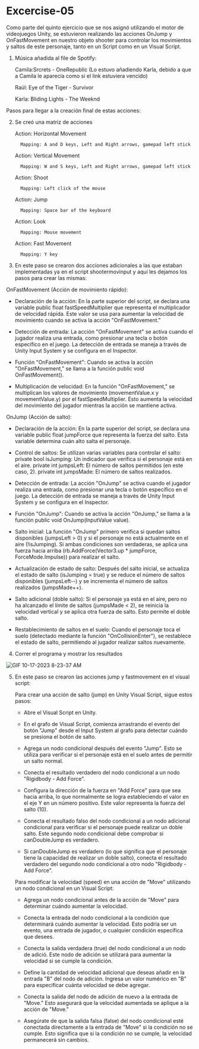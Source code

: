 # Excercise-05

Como parte del quinto ejercicio que se nos asignó utilizando el motor de videojuegos Unity, se estuvieron realizando las acciones OnJump y OnFastMovement en nuestro objeto shooter para controlar los movimientos y saltos de este personaje, tanto en un Script como en un Visual Script.

1.	Música añadida al file de Spotify:

  	Camila:Srcrets - OneRepublic (Lo estuvo añadiendo Karla, debido a que a Camila le aparecía como si el link estuviera vencido)

  	Raúl: Eye of the Tiger - Survivor

  	Karla: Bliding Lights - The Weeknd
  	
Pasos para llegar a la creación final de estas acciones:

2.	Se creó una matriz de acciones

    Action: Horizontal Movement	
  
          Mapping: A and D keys, Left and Right arrows, gamepad left stick

    Action: Vertical Movement
  	
          Mapping: W and S keys, Left and Right arrows, gamepad left stick

    Action: Shoot
  	
          Mapping: Left click of the mouse

    Action: Jump
  	
          Mapping: Space bar of the keyboard

    Action: Look
  	
          Mapping: Mouse movement

    Action: Fast Movement
  	
          Mapping: Y key 

3.	En este paso se crearon dos acciones adicionales a las que estaban implementadas ya en el script shootermovinput y aquí les dejamos los pasos para crear las mismas:

OnFastMovement (Acción de movimiento rápido):

-	Declaración de la acción: En la parte superior del script, se declara una variable public float fastSpeedMultiplier que representa el multiplicador de velocidad rápida. Este valor se usa para aumentar la velocidad de movimiento cuando se activa la acción "OnFastMovement."

-	Detección de entrada: La acción "OnFastMovement" se activa cuando el jugador realiza una entrada, como presionar una tecla o botón específico en el juego. La detección de entrada se maneja a través de Unity Input System y se configura en el Inspector.

-	Función "OnFastMovement": Cuando se activa la acción "OnFastMovement," se llama a la función public void OnFastMovement().

-	Multiplicación de velocidad: En la función "OnFastMovement," se multiplican los valores de movimiento (movementValue.x y movementValue.y) por el fastSpeedMultiplier. Esto aumenta la velocidad del movimiento del jugador mientras la acción se mantiene activa.

OnJump (Acción de salto):

-	Declaración de la acción: En la parte superior del script, se declara una variable public float jumpForce que representa la fuerza del salto. Esta variable determina cuán alto salta el personaje.

-	Control de saltos: Se utilizan varias variables para controlar el salto:
private bool isJumping: Un indicador que verifica si el personaje está en el aire.
private int jumpsLeft: El número de saltos permitidos (en este caso, 2).
private int jumpsMade: El número de saltos realizados.

-	Detección de entrada: La acción "OnJump" se activa cuando el jugador realiza una entrada, como presionar una tecla o botón específico en el juego. La detección de entrada se maneja a través de Unity Input System y se configura en el Inspector.

-	Función "OnJump": Cuando se activa la acción "OnJump," se llama a la función public void OnJump(InputValue value).

-	Salto inicial: La función "OnJump" primero verifica si quedan saltos disponibles (jumpsLeft > 0) y si el personaje no está actualmente en el aire (!isJumping). Si ambas condiciones son verdaderas, se aplica una fuerza hacia arriba (rb.AddForce(Vector3.up * jumpForce, ForceMode.Impulse)) para realizar el salto.

-	Actualización de estado de salto: Después del salto inicial, se actualiza el estado de salto (isJumping = true) y se reduce el número de saltos disponibles (jumpsLeft--) y se incrementa el número de saltos realizados (jumpsMade++).

-	Salto adicional (doble salto): Si el personaje ya está en el aire, pero no ha alcanzado el límite de saltos (jumpsMade < 2), se reinicia la velocidad vertical y se aplica otra fuerza de salto. Esto permite el doble salto.

-	Restablecimiento de saltos en el suelo: Cuando el personaje toca el suelo (detectado mediante la función "OnCollisionEnter"), se restablece el estado de salto, permitiendo al jugador realizar saltos nuevamente.



4. Correr el programa y mostrar los resultados

 ![GIF 10-17-2023 8-23-37 AM](https://github.com/krivera65/Excercise-05/assets/143332773/918b631b-9aef-4893-ae83-639d7517c3c2)

5. En este paso se crearon las acciones jump y fastmovement en el visual script:

   Para crear una acción de salto (jump) en Unity Visual Script, sigue estos pasos:

    - Abre el Visual Script en Unity.
      
    - En el grafo de Visual Script, comienza arrastrando el evento del botón "Jump" desde el Input System al grafo para detectar cuándo se presiona el botón de salto.

    - Agrega un nodo condicional después del evento "Jump". Esto se utiliza para verificar si el personaje está en el suelo antes de permitir un salto normal.
    
    - Conecta el resultado verdadero del nodo condicional a un nodo "Rigidbody - Add Force".
      
    - Configura la dirección de la fuerza en "Add Force" para que sea hacia arriba, lo que normalmente se logra estableciendo el valor en el eje Y en un número positivo. Este          valor representa la fuerza del salto (10).

    - Conecta el resultado falso del nodo condicional a un nodo adicional condicional para verificar si el personaje puede realizar un doble salto. Este segundo nodo                  condicional debe comprobar si canDoubleJump es verdadero.

    - Si canDoubleJump es verdadero (lo que significa que el personaje tiene la capacidad de realizar un doble salto), conecta el resultado verdadero del segundo nodo                  condicional a otro nodo "Rigidbody - Add Force".

   Para modificar la velocidad (speed) en una acción de "Move" utilizando un nodo condicional en un Visual Script:

    - Agrega un nodo condicional antes de la acción de "Move" para determinar cuándo aumentar la velocidad.
        
    - Conecta la entrada del nodo condicional a la condición que determinará cuándo aumentar la velocidad. Esto podría ser un evento, una entrada de jugador, o cualquier              condición específica que desees.
      
    - Conecta la salida verdadera (true) del nodo condicional a un nodo de adició. Este nodo de adición se utilizará para aumentar la velocidad si se cumple la condición.

    - Define la cantidad de velocidad adicional que deseas añadir en la entrada "B" del nodo de adición. Ingresa un valor numérico en "B" para especificar cuánta velocidad se         debe agregar.
        
    - Conecta la salida del nodo de adición de nuevo a la entrada de "Move." Esto asegurará que la velocidad aumentada se aplique a la acción de "Move."
        
    - Asegúrate de que la salida falsa (false) del nodo condicional esté conectada directamente a la entrada de "Move" si la condición no se cumple. Esto significa que si la          condición no se cumple, la velocidad permanecerá sin cambios.

    
